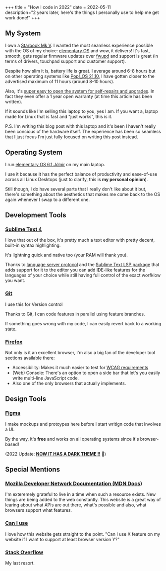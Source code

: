 +++
title = "How I code in 2022"
date = 2022-05-11  
description="2 years later, here's the things I personally use to help me get work done!"
+++

## My System

I own a [Starbook Mk V](https://starlabs.systems/pages/starbook). I
wanted the most seamless experience possible with the OS of my
choice: [elementary OS](http://elementary.io) and wow, it delivers! It's fast,
smooth, gets regular firmware updates over [fwupd](https://fwupd.org/) and 
support is great (in terms of drivers, touchpad support and customer support).

Despite how slim it is, battery life is great. I average around 6-8 hours but 
on other operating systems like [Pop!\_OS 21.10](https://pop.system76.com/), 
I have gotten closer to the advertised maximum of 11 hours (around 8-10 hours).

Also, it's [super easy to open the system for self-repairs and upgrades](https://support.starlabs.systems/kb/guides/starbook-mk-v-complete-disassembly-guide). In fact
they even offer a 1 year open warranty (at time this article has been written).

If it sounds like I'm selling this laptop to you, yes I am. If you want a,
laptop made for Linux that is fast and "just works", this is it.

P.S. I'm writing this blog post with this laptop and it's been I haven't really
been concious of the hardware itself. The experience has been so seamless that I
just focus I'm just fully focused on writing this post instead.

## Operating System

I run [elementary OS 6.1 Jólnir](https://blog.elementary.io/elementary-os-6-1-available-now/)
on my main laptop.

I use it because it has the perfect balance of productivity and ease-of-use across
all Linux Desktops (just to clarify, this is **my personal opinion**).

Still though, I do have several parts that I really don't like about it but, there's
something about the aesthetics that makes me come back to the OS again whenever
I swap to a different one.

## Development Tools

### [Sublime Text 4](https://www.sublimetext.com/)

I love that out of the box, it's pretty much a text editor with pretty decent,
built-in syntax highlighting.

It's lightning quick and native too (your RAM will thank you).

Thanks to [language server protocol](https://microsoft.github.io/language-server-protocol/)
and the [Sublime Text LSP package](https://packagecontrol.io/packages/LSP) that 
adds support for it to the editor you can add IDE-like features for the languages
of your choice while still having full control of the exact worfklow you want.

### [Git](https://git-scm.com/)

I use this for Version control

Thanks to Git, I can code features in parallel using feature branches.

If something goes wrong with my code, I can easily revert back to a working state.

### [Firefox](https://www.mozilla.org/firefox)

Not only is it an excellent browser, I'm also a big fan of the developer tool sections available there:

- Accessibility: Makes it much easier to test for [WCAG requirements](https://www.w3.org/WAI/standards-guidelines/wcag/)
- (Web) Console: There's an option to open a side bar that let's you easily write multi-line JavaScript code.
- Also one of the only browsers that actually implements.

## Design Tools

### [Figma](https://www.figma.com/)

I make mockups and protoypes here before I start writign code that involves a UI.

By the way, it's **free** and works on all operating systems since it's browser-based!

(2022 Update: [**NOW IT HAS A DARK THEME !!**](https://help.figma.com/hc/en-us/articles/5576781786647) 🌙️)

## Special Mentions

### [Mozilla Developer Network Documentation (MDN Docs)](https://developer.mozilla.org/)

I'm exteremely grateful to live in a time when such a resource exists.
New things are being added to the web constantly. This website is a great way
of learing about what APIs are out there, what's possible and also,
what browsers support what features.

### [Can I use](https://caniuse.com/)

I love how this website gets straight to the point. "Can I use X feature on my
website if I want to support at least browser version Y?"

### [Stack Overflow](https://stackoverflow.com/)

My last resort.